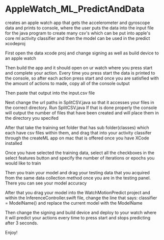 # AppleWatch_ML_PredictAndData
creates an apple watch app that gets the accelerometer and gyroscope data and prints to console, where the user puts the data into the input file for the java program to create many csv's which can be put into apple's core ml activity classifier and then the model can be used in the predict xcodeproj

First open the data xcode proj and change signing as well as build device to an apple watch

Then build the app and it should open on ur watch where you press start and complete your action. Every time you press start the data is printed to the console, so after each action press start and once you are satisfied with the amount of actions to made, copy all of the console output

Then paste that output into the input.csv file

Next change the url paths in SplitCSV.java so that it accesses your files in the correct directory. Run SplitCSV.java
If that is done properly the console will output the number of files that have been created and will place them in the directory you specifed

After that take the training set folder that has sub folder(classes) which each have csv files within them, and drag that into your activity classifer through the createML app on mac that is offered once you have XCode installed

Once you have selected the training data, select all the checkboxes in the select features button and specify the number of iterations or epochs you would like to train

Then you train your model and drag your testing data that you acquired from the same data collection method once you are in the testing panel. There you can see your model accuracy

After that you drag your model into the WatchMotionPredict project and within the InferenceController.swift file, change the line that says: classifier = ModelName() and replace the current model with the ModelName

Then change the signing and build device and deploy to your watch where it will predict your actions every time to press start and stops predicting after 3 seconds.

Enjoy!
